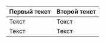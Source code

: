 | Первый текст  | Второй текст |
| ------------- | ------------- |
| Текст  | Текст |
| Текст  | Текст  |
